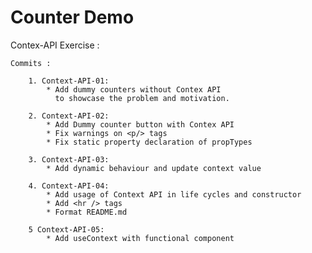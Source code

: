 # Counter Demo

Contex-API Exercise :

    Commits :
    
        1. Context-API-01:
            * Add dummy counters without Contex API
              to showcase the problem and motivation.

        2. Context-API-02:
            * Add Dummy counter button with Contex API
            * Fix warnings on <p/> tags
            * Fix static property declaration of propTypes

        3. Context-API-03:
            * Add dynamic behaviour and update context value

        4. Context-API-04:
            * Add usage of Context API in life cycles and constructor
            * Add <hr /> tags
            * Format README.md

        5 Context-API-05:
            * Add useContext with functional component


